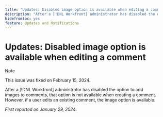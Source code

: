 ```yaml
---
title: "Updates: Disabled image option is available when editing a comment"
description: "After a [!DNL Workfront] administrator has disabled the option to add images to comments, that option is not available when creating a comment. However, if a user edits an existing comment, the image option is available."
hidefromtoc: yes
feature: Updates and Notifications
---
```


# Updates: Disabled image option is available when editing a comment

>[!NOTE]
>
>This issue was fixed on February 15, 2024.

After a [!DNL Workfront] administrator has disabled the option to add images to comments, that option is not available when creating a comment. However, if a user edits an existing comment, the image option is available.

_First reported on January 29, 2024._
